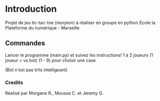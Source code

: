 # Introduction
Projet de jeu tic-tac-toe (morpion) à réaliser en groupe en python
Ecole la Plateforme du numérique - Marseille

## Commandes

Lancer le programme (main.py) et suivez les instructions!
1 à 2 joueurs (1 joueur = vs bot)
(1 - 9) pour choisir une case

(Bot n'est pas trñs intelligeant)


### Credits
Réalisé par Morgane R., Moussa C. et Jeremy G.
